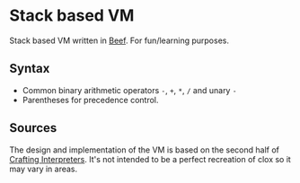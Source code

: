 # Stack based VM
Stack based VM written in [Beef](https://www.beeflang.org/). For fun/learning purposes.

## Syntax
- Common binary arithmetic operators `-`, `+`, `*`, `/` and unary `-`
- Parentheses for precedence control.

## Sources
The design and implementation of the VM is based on the second half of [Crafting Interpreters](https://craftinginterpreters.com/). It's not intended to be a perfect recreation of clox so it may vary in areas.
